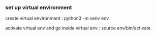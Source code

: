 ### set up virtual environment

create virtual environment : python3 -m venv env

activate virtual env and go inside virtual env : source env/bin/activate